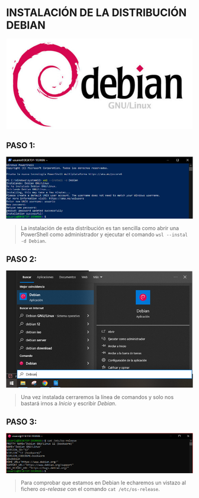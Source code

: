 # INSTALACIÓN DE LA DISTRIBUCIÓN DEBIAN

![Debian](img/debian.jpg)

## PASO 1:
![paso1](img/5.PNG)
> La instalación de esta distribución es tan sencilla como abrir una PowerShell como administrador y ejecutar el comando `wsl --instal -d Debian`.

## PASO 2:
![paso2](img/5.1.PNG)
> Una vez instalada cerraremos la línea de comandos y solo nos bastará irnos a *Inicio* y escribir *Debian*.

## PASO 3:
![paso3](img/5.2.PNG)
> Para comprobar que estamos en Debian le echaremos un vistazo al fichero *os-release* con el comando `cat /etc/os-release`.
